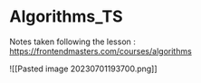 # Algorithms_TS
Notes taken following the lesson : https://frontendmasters.com/courses/algorithms

![[Pasted image 20230701193700.png]]

  